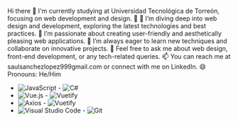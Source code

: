 Hi there 👋
I'm currently studying at Universidad Tecnológica de Torreón, focusing on web development and design. 🌱
🔭 I’m diving deep into web design and development, exploring the latest technologies and best practices.
🌟 I’m passionate about creating user-friendly and aesthetically pleasing web applications.
🤔 I’m always eager to learn new techniques and collaborate on innovative projects.
💬 Feel free to ask me about web design, front-end development, or any tech-related queries.
📫 You can reach me at saulsanchezlopez999gmail.com or connect with me on LinkedIn.
😄 Pronouns: He/Him

- ![JavaScript](https://img.shields.io/badge/JavaScript-F7DF1C?logo=javascript&logoColor=white) - ![C#](https://img.shields.io/badge/C%23-239120?logo=csharp&logoColor=white)
- ![Vue.js](https://img.shields.io/badge/Vue.js-4FC08D?logo=vue.js&logoColor=white) - ![Vuetify](https://img.shields.io/badge/Vuetify-1867C0?logo=vuetify&logoColor=white)
- ![Axios](https://img.shields.io/badge/Axios-5A29E3?logo=axios&logoColor=white) - ![Vuetify](https://img.shields.io/badge/Vuetify-1867C0?logo=vuetify&logoColor=white)
- ![Visual Studio Code](https://img.shields.io/badge/Visual%20Studio%20Code-007ACC?logo=visual-studio-code&logoColor=white) - ![Git](https://img.shields.io/badge/Git-F05032?logo=git&logoColor=white)


